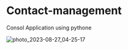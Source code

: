 # Contact-management
Consol Application using pythone

![photo_2023-08-27_04-25-17](https://github.com/Hamza-ALsaqaf/Contact-management/assets/91475681/b7a480fc-03a7-414c-a355-cf332a73e5aa)
